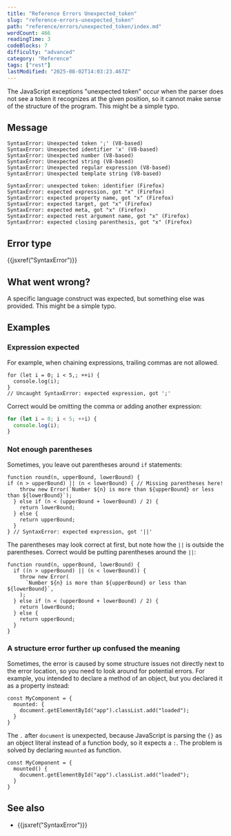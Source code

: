 ```yaml
---
title: "Reference Errors Unexpected_token"
slug: "reference-errors-unexpected_token"
path: "reference/errors/unexpected_token/index.md"
wordCount: 466
readingTime: 3
codeBlocks: 7
difficulty: "advanced"
category: "Reference"
tags: ["rest"]
lastModified: "2025-08-02T14:03:23.467Z"
---
```



The JavaScript exceptions "unexpected token" occur when the parser does not see a token it recognizes at the given position, so it cannot make sense of the structure of the program. This might be a simple typo.

## Message

```plain
SyntaxError: Unexpected token ';' (V8-based)
SyntaxError: Unexpected identifier 'x' (V8-based)
SyntaxError: Unexpected number (V8-based)
SyntaxError: Unexpected string (V8-based)
SyntaxError: Unexpected regular expression (V8-based)
SyntaxError: Unexpected template string (V8-based)

SyntaxError: unexpected token: identifier (Firefox)
SyntaxError: expected expression, got "x" (Firefox)
SyntaxError: expected property name, got "x" (Firefox)
SyntaxError: expected target, got "x" (Firefox)
SyntaxError: expected meta, got "x" (Firefox)
SyntaxError: expected rest argument name, got "x" (Firefox)
SyntaxError: expected closing parenthesis, got "x" (Firefox)
```

## Error type

{{jsxref("SyntaxError")}}

## What went wrong?

A specific language construct was expected, but something else was provided. This might
be a simple typo.

## Examples

### Expression expected

For example, when chaining expressions, trailing commas are not allowed.

```js-nolint example-bad
for (let i = 0; i < 5,; ++i) {
  console.log(i);
}
// Uncaught SyntaxError: expected expression, got ';'
```

Correct would be omitting the comma or adding another expression:

```js example-good
for (let i = 0; i < 5; ++i) {
  console.log(i);
}
```

### Not enough parentheses

Sometimes, you leave out parentheses around `if` statements:

```js-nolint example-bad
function round(n, upperBound, lowerBound) {
if (n > upperBound) || (n < lowerBound) { // Missing parentheses here!
    throw new Error(`Number ${n} is more than ${upperBound} or less than ${lowerBound}`);
  } else if (n < (upperBound + lowerBound) / 2) {
    return lowerBound;
  } else {
    return upperBound;
  }
} // SyntaxError: expected expression, got '||'
```

The parentheses may look correct at first, but note how the `||` is outside the
parentheses. Correct would be putting parentheses around the `||`:

```js-nolint example-good
function round(n, upperBound, lowerBound) {
  if ((n > upperBound) || (n < lowerBound)) {
    throw new Error(
      `Number ${n} is more than ${upperBound} or less than ${lowerBound}`,
    );
  } else if (n < (upperBound + lowerBound) / 2) {
    return lowerBound;
  } else {
    return upperBound;
  }
}
```

### A structure error further up confused the meaning

Sometimes, the error is caused by some structure issues not directly next to the error location, so you need to look around for potential errors. For example, you intended to declare a method of an object, but you declared it as a property instead:

```js-nolint example-bad
const MyComponent = {
  mounted: {
    document.getElementById("app").classList.add("loaded");
  }
}
```

The `.` after `document` is unexpected, because JavaScript is parsing the `{}` as an object literal instead of a function body, so it expects a `:`. The problem is solved by declaring `mounted` as function.

```js-nolint example-good
const MyComponent = {
  mounted() {
    document.getElementById("app").classList.add("loaded");
  }
}
```

## See also

- {{jsxref("SyntaxError")}}
